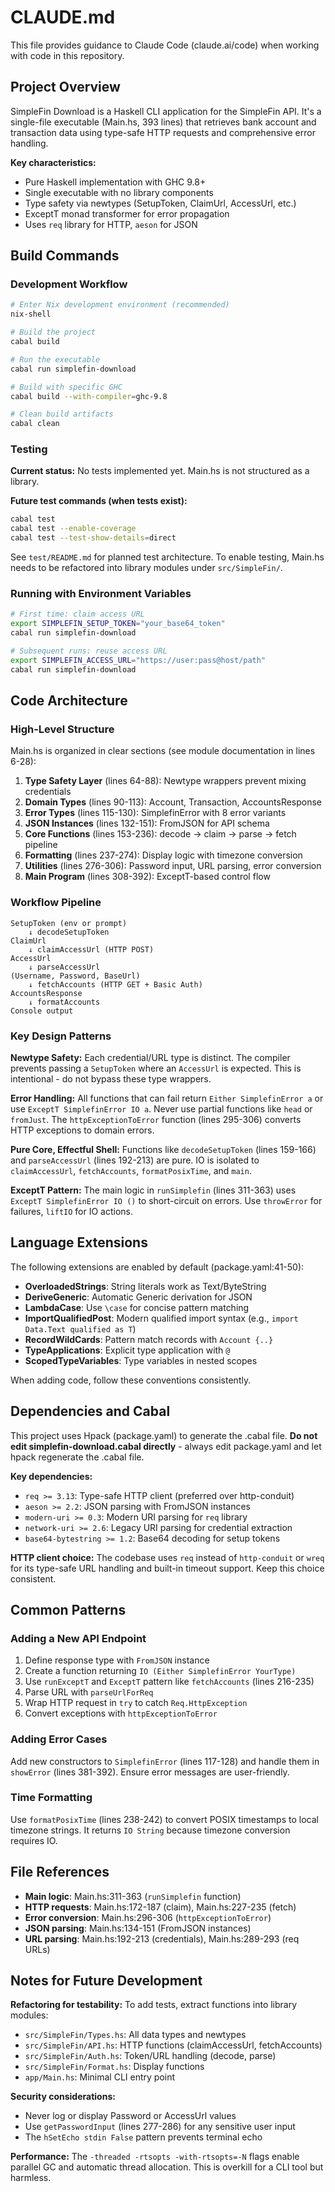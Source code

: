 # CLAUDE.md

This file provides guidance to Claude Code (claude.ai/code) when working with code in this repository.

## Project Overview

SimpleFin Download is a Haskell CLI application for the SimpleFin API. It's a single-file executable (Main.hs, 393 lines) that retrieves bank account and transaction data using type-safe HTTP requests and comprehensive error handling.

**Key characteristics:**
- Pure Haskell implementation with GHC 9.8+
- Single executable with no library components
- Type safety via newtypes (SetupToken, ClaimUrl, AccessUrl, etc.)
- ExceptT monad transformer for error propagation
- Uses `req` library for HTTP, `aeson` for JSON

## Build Commands

### Development Workflow

```bash
# Enter Nix development environment (recommended)
nix-shell

# Build the project
cabal build

# Run the executable
cabal run simplefin-download

# Build with specific GHC
cabal build --with-compiler=ghc-9.8

# Clean build artifacts
cabal clean
```

### Testing

**Current status:** No tests implemented yet. Main.hs is not structured as a library.

**Future test commands (when tests exist):**
```bash
cabal test
cabal test --enable-coverage
cabal test --test-show-details=direct
```

See `test/README.md` for planned test architecture. To enable testing, Main.hs needs to be refactored into library modules under `src/SimpleFin/`.

### Running with Environment Variables

```bash
# First time: claim access URL
export SIMPLEFIN_SETUP_TOKEN="your_base64_token"
cabal run simplefin-download

# Subsequent runs: reuse access URL
export SIMPLEFIN_ACCESS_URL="https://user:pass@host/path"
cabal run simplefin-download
```

## Code Architecture

### High-Level Structure

Main.hs is organized in clear sections (see module documentation in lines 6-28):

1. **Type Safety Layer** (lines 64-88): Newtype wrappers prevent mixing credentials
2. **Domain Types** (lines 90-113): Account, Transaction, AccountsResponse
3. **Error Types** (lines 115-130): SimplefinError with 8 error variants
4. **JSON Instances** (lines 132-151): FromJSON for API schema
5. **Core Functions** (lines 153-236): decode → claim → parse → fetch pipeline
6. **Formatting** (lines 237-274): Display logic with timezone conversion
7. **Utilities** (lines 276-306): Password input, URL parsing, error conversion
8. **Main Program** (lines 308-392): ExceptT-based control flow

### Workflow Pipeline

```
SetupToken (env or prompt)
    ↓ decodeSetupToken
ClaimUrl
    ↓ claimAccessUrl (HTTP POST)
AccessUrl
    ↓ parseAccessUrl
(Username, Password, BaseUrl)
    ↓ fetchAccounts (HTTP GET + Basic Auth)
AccountsResponse
    ↓ formatAccounts
Console output
```

### Key Design Patterns

**Newtype Safety:** Each credential/URL type is distinct. The compiler prevents passing a `SetupToken` where an `AccessUrl` is expected. This is intentional - do not bypass these type wrappers.

**Error Handling:** All functions that can fail return `Either SimplefinError a` or use `ExceptT SimplefinError IO a`. Never use partial functions like `head` or `fromJust`. The `httpExceptionToError` function (lines 295-306) converts HTTP exceptions to domain errors.

**Pure Core, Effectful Shell:** Functions like `decodeSetupToken` (lines 159-166) and `parseAccessUrl` (lines 192-213) are pure. IO is isolated to `claimAccessUrl`, `fetchAccounts`, `formatPosixTime`, and `main`.

**ExceptT Pattern:** The main logic in `runSimplefin` (lines 311-363) uses `ExceptT SimplefinError IO ()` to short-circuit on errors. Use `throwError` for failures, `liftIO` for IO actions.

## Language Extensions

The following extensions are enabled by default (package.yaml:41-50):

- **OverloadedStrings**: String literals work as Text/ByteString
- **DeriveGeneric**: Automatic Generic derivation for JSON
- **LambdaCase**: Use `\case` for concise pattern matching
- **ImportQualifiedPost**: Modern qualified import syntax (e.g., `import Data.Text qualified as T`)
- **RecordWildCards**: Pattern match records with `Account {..}`
- **TypeApplications**: Explicit type application with `@`
- **ScopedTypeVariables**: Type variables in nested scopes

When adding code, follow these conventions consistently.

## Dependencies and Cabal

This project uses Hpack (package.yaml) to generate the .cabal file. **Do not edit simplefin-download.cabal directly** - always edit package.yaml and let hpack regenerate the .cabal file.

**Key dependencies:**
- `req >= 3.13`: Type-safe HTTP client (preferred over http-conduit)
- `aeson >= 2.2`: JSON parsing with FromJSON instances
- `modern-uri >= 0.3`: Modern URI parsing for `req` library
- `network-uri >= 2.6`: Legacy URI parsing for credential extraction
- `base64-bytestring >= 1.2`: Base64 decoding for setup tokens

**HTTP client choice:** The codebase uses `req` instead of `http-conduit` or `wreq` for its type-safe URL handling and built-in timeout support. Keep this choice consistent.

## Common Patterns

### Adding a New API Endpoint

1. Define response type with `FromJSON` instance
2. Create a function returning `IO (Either SimplefinError YourType)`
3. Use `runExceptT` and `ExceptT` pattern like `fetchAccounts` (lines 216-235)
4. Parse URL with `parseUrlForReq`
5. Wrap HTTP request in `try` to catch `Req.HttpException`
6. Convert exceptions with `httpExceptionToError`

### Adding Error Cases

Add new constructors to `SimplefinError` (lines 117-128) and handle them in `showError` (lines 381-392). Ensure error messages are user-friendly.

### Time Formatting

Use `formatPosixTime` (lines 238-242) to convert POSIX timestamps to local timezone strings. It returns `IO String` because timezone conversion requires IO.

## File References

- **Main logic**: Main.hs:311-363 (`runSimplefin` function)
- **HTTP requests**: Main.hs:172-187 (claim), Main.hs:227-235 (fetch)
- **Error conversion**: Main.hs:296-306 (`httpExceptionToError`)
- **JSON parsing**: Main.hs:134-151 (FromJSON instances)
- **URL parsing**: Main.hs:192-213 (credentials), Main.hs:289-293 (req URLs)

## Notes for Future Development

**Refactoring for testability:** To add tests, extract functions into library modules:
- `src/SimpleFin/Types.hs`: All data types and newtypes
- `src/SimpleFin/API.hs`: HTTP functions (claimAccessUrl, fetchAccounts)
- `src/SimpleFin/Auth.hs`: Token/URL handling (decode, parse)
- `src/SimpleFin/Format.hs`: Display functions
- `app/Main.hs`: Minimal CLI entry point

**Security considerations:**
- Never log or display Password or AccessUrl values
- Use `getPasswordInput` (lines 277-286) for any sensitive user input
- The `hSetEcho stdin False` pattern prevents terminal echo

**Performance:** The `-threaded -rtsopts -with-rtsopts=-N` flags enable parallel GC and automatic thread allocation. This is overkill for a CLI tool but harmless.
